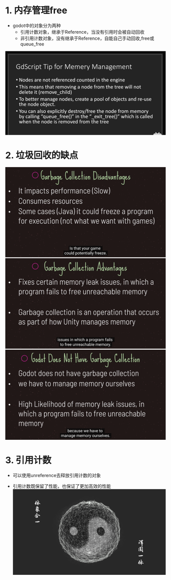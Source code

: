 # 1. 内存管理free

- godot中的对象分为两种
    - 引用计数对象，继承于Reference，当没有引用时会被自动回收
    - 非引用计数对象，没有继承于Reference，自能自己手动回收,free或queue_free

![Image text](image/gc.JPG)

# 2. 垃圾回收的缺点

![Image text](image/gc1.png)
![Image text](image/gc2.png)
![Image text](image/gc3.png)

# 3. 引用计数

- 可以使用unreference去释放引用计数的对象

- 引用计数既保留了性能，也保证了更加高效的性能
  ![Image text](image/太极.png)
